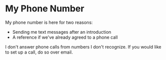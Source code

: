 # My Phone Number

My phone number is here for two reasons:

- Sending me text messages after an introduction
- A reference if we've already agreed to a phone call

I don't answer phone calls from numbers I don't recognize. If you would like to
set up a call, do so over email.
